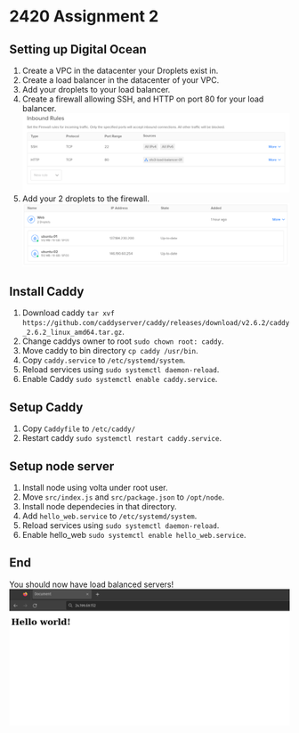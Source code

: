# 2420 Assignment 2

## Setting up Digital Ocean
1. Create a VPC in the datacenter your Droplets exist in.
2. Create a load balancer in the datacenter of your VPC.
3. Add your droplets to your load balancer.
3. Create a firewall allowing SSH, and HTTP on port 80 for your load balancer.
![rules](images/rules.png)
4. Add your 2 droplets to the firewall.
![firewall](images/firewall.png)

## Install Caddy
1. Download caddy `tar xvf https://github.com/caddyserver/caddy/releases/download/v2.6.2/caddy_2.6.2_linux_amd64.tar.gz`.
2. Change caddys owner to root `sudo chown root: caddy`.
3. Move caddy to bin directory `cp caddy /usr/bin`.
4. Copy `caddy.service` to `/etc/systemd/system`.
5. Reload services using `sudo systemctl daemon-reload`.
6. Enable Caddy `sudo systemctl enable caddy.service`.

## Setup Caddy
1. Copy `Caddyfile` to `/etc/caddy/`
2. Restart caddy `sudo systemctl restart caddy.service`.

## Setup node server
1. Install node using volta under root user.
2. Move `src/index.js` and `src/package.json` to `/opt/node`.
3. Install node dependecies in that directory.
4. Add `hello_web.service` to `/etc/systemd/system`.
5. Reload services using `sudo systemctl daemon-reload`.
6. Enable hello_web `sudo systemctl enable hello_web.service`.

## End
You should now have load balanced servers!
![done](images/done.png)
